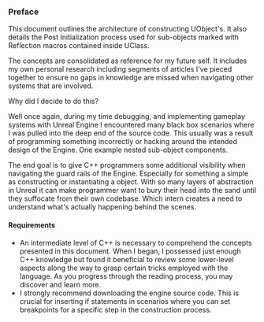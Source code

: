 ### Preface

This document outlines the architecture of constructing UObject's. It also details the Post Initialization process used for sub-objects marked with Reflection macros contained inside UClass.

The concepts are consolidated as reference for my future self. It includes my own personal research including segments of articles I've pieced together to ensure no gaps in knowledge are missed when navigating other systems that are involved.

Why did I decide to do this? 

Well once again, during my time debugging, and implementing gameplay systems with Unreal Engine I encountered many black box scenarios where I was pulled into the deep end of the source code. This usually was a result of programming something incorrectly or hacking around the intended design of the Engine. One example nested sub-object components.

The end goal is to give C++ programmers some additional visibility when navigating the guard rails of the Engine. Especially for something a simple as constructing or instantiating a object. With so many layers of abstraction in Unreal it can make programmer want to bury their head into the sand until they suffocate from their own codebase. Which intern creates a need to understand what's actually happening behind the scenes. 
#### Requirements

- An intermediate level of C++ is necessary to comprehend the concepts presented in this document. When I began, I possessed just enough C++ knowledge but found it beneficial to review some lower-level aspects along the way to grasp certain tricks employed with the language. As you progress through the reading process, you may discover and learn more.
- I strongly recommend downloading the engine source code. This is crucial for inserting if statements in scenarios where you can set breakpoints for a specific step in the construction process.